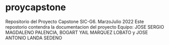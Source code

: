 # proycapstone
Repositorio del Proyecto Capstone SIC-G6. MarzoJulio 2022
Este repostorio contendra la documentacion del proyecto
Equipo: JOSE SERGIO MAGDALENO PALENCIA,
        BOGART YAIL MARQUEZ LOBATO y
        JOSE ANTONIO LANDA SEDENO
